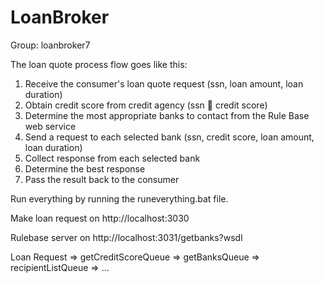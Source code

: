 # LoanBroker
Group: loanbroker7


The loan quote process flow goes like this:
1. Receive the consumer's loan quote request (ssn, loan amount, loan duration)
2. Obtain credit score from credit agency (ssn  credit score)
3. Determine the most appropriate banks to contact from the Rule Base web service
4. Send a request to each selected bank (ssn, credit score, loan amount, loan duration)
5. Collect response from each selected bank
6. Determine the best response
7. Pass the result back to the consumer


Run everything by running the runeverything.bat file.

Make loan request on http://localhost:3030

Rulebase server on http://localhost:3031/getbanks?wsdl

Loan Request => getCreditScoreQueue => getBanksQueue => recipientListQueue => ...

